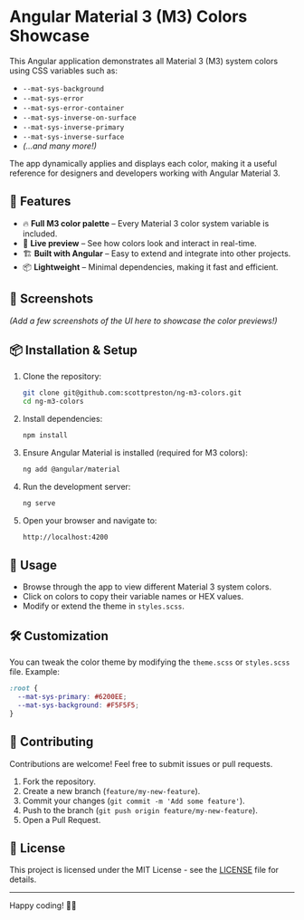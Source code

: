 # Angular Material 3 (M3) Colors Showcase

This Angular application demonstrates all Material 3 (M3) system colors using CSS variables such as:

- `--mat-sys-background`
- `--mat-sys-error`
- `--mat-sys-error-container`
- `--mat-sys-inverse-on-surface`
- `--mat-sys-inverse-primary`
- `--mat-sys-inverse-surface`
- *(...and many more!)*

The app dynamically applies and displays each color, making it a useful reference for designers and developers working with Angular Material 3.

## 🚀 Features

- 🔥 **Full M3 color palette** – Every Material 3 color system variable is included.
- 🎨 **Live preview** – See how colors look and interact in real-time.
- 🏗 **Built with Angular** – Easy to extend and integrate into other projects.
- 📦 **Lightweight** – Minimal dependencies, making it fast and efficient.

## 📸 Screenshots

*(Add a few screenshots of the UI here to showcase the color previews!)*

## 📦 Installation & Setup

1. Clone the repository:

   ```sh
   git clone git@github.com:scottpreston/ng-m3-colors.git
   cd ng-m3-colors
   ```

2. Install dependencies:

   ```sh
   npm install
   ```

3. Ensure Angular Material is installed (required for M3 colors):

   ```sh
   ng add @angular/material
   ```

4. Run the development server:

   ```sh
   ng serve
   ```

5. Open your browser and navigate to:

   ```sh
   http://localhost:4200
   ```

## 🎯 Usage

- Browse through the app to view different Material 3 system colors.
- Click on colors to copy their variable names or HEX values.
- Modify or extend the theme in `styles.scss`.

## 🛠 Customization

You can tweak the color theme by modifying the `theme.scss` or `styles.scss` file. 
Example:

```scss
:root {
  --mat-sys-primary: #6200EE;
  --mat-sys-background: #F5F5F5;
}
```

## 🤝 Contributing

Contributions are welcome! Feel free to submit issues or pull requests.

1. Fork the repository.
2. Create a new branch (`feature/my-new-feature`).
3. Commit your changes (`git commit -m 'Add some feature'`).
4. Push to the branch (`git push origin feature/my-new-feature`).
5. Open a Pull Request.

## 📜 License

This project is licensed under the MIT License - see the [LICENSE](LICENSE) file for details.

---

Happy coding! 🎨🚀

